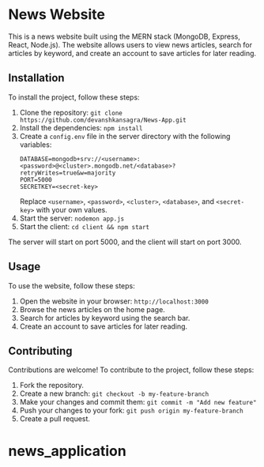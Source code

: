 # News Website

This is a news website built using the MERN stack (MongoDB, Express, React, Node.js). The website allows users to view news articles, search for articles by keyword, and create an account to save articles for later reading.

## Installation

To install the project, follow these steps:

1. Clone the repository: `git clone https://github.com/devanshkansagra/News-App.git`
2. Install the dependencies: `npm install`
3. Create a `config.env` file in the server directory with the following variables:
   ```
   DATABASE=mongodb+srv://<username>:<password>@<cluster>.mongodb.net/<database>?retryWrites=true&w=majority
   PORT=5000
   SECRETKEY=<secret-key>
   ```
   Replace `<username>`, `<password>`, `<cluster>`, `<database>`, and `<secret-key>` with your own values.
4. Start the server: `nodemon app.js`
5. Start the client: `cd client && npm start`

The server will start on port 5000, and the client will start on port 3000.

## Usage

To use the website, follow these steps:

1. Open the website in your browser: `http://localhost:3000`
2. Browse the news articles on the home page.
3. Search for articles by keyword using the search bar.
4. Create an account to save articles for later reading.

## Contributing

Contributions are welcome! To contribute to the project, follow these steps:

1. Fork the repository.
2. Create a new branch: `git checkout -b my-feature-branch`
3. Make your changes and commit them: `git commit -m "Add new feature"`
4. Push your changes to your fork: `git push origin my-feature-branch`
5. Create a pull request.
# news_application
